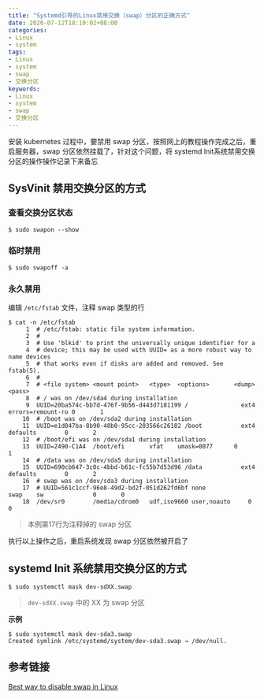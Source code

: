 ```yaml
---
title: "Systemd引导的Linux禁用交换（swap）分区的正确方式"
date: 2020-07-12T18:10:02+08:00
categories:
- Linux
- system
tags:
- Linux
- system
- swap
- 交换分区
keywords:
- Linux
- system
- swap
- 交换分区
---
```


安装 kubernetes 过程中，要禁用 swap 分区，按照网上的教程操作完成之后，重启服务器，swap 分区依然挂载了，针对这个问题，将 systemd Init系统禁用交换分区的操作操作记录下来备忘

<!--more-->

## SysVinit 禁用交换分区的方式

### 查看交换分区状态

```text
$ sudo swapon --show
```

### 临时禁用

```text
$ sudo swapoff -a 
```

### 永久禁用

编辑 `/etc/fstab` 文件，注释 swap 类型的行

```text
$ cat -n /etc/fstab 
     1	# /etc/fstab: static file system information.
     2	#
     3	# Use 'blkid' to print the universally unique identifier for a
     4	# device; this may be used with UUID= as a more robust way to name devices
     5	# that works even if disks are added and removed. See fstab(5).
     6	#
     7	# <file system> <mount point>   <type>  <options>       <dump>  <pass>
     8	# / was on /dev/sda4 during installation
     9	UUID=20ba574c-bb7d-476f-9b56-d443d7181199 /               ext4    errors=remount-ro 0       1
    10	# /boot was on /dev/sda2 during installation
    11	UUID=e1d047ba-8b90-48b0-95cc-203566c26182 /boot           ext4    defaults        0       2
    12	# /boot/efi was on /dev/sda1 during installation
    13	UUID=2490-C1A4  /boot/efi       vfat    umask=0077      0       1
    14	# /data was on /dev/sda5 during installation
    15	UUID=690cb647-3c8c-4bbd-b61c-fc55b7d53d96 /data           ext4    defaults        0       2
    16	# swap was on /dev/sda3 during installation
    17	# UUID=561c1ccf-96e8-49d2-bd2f-051d262fd6bf none            swap    sw              0       0
    18	/dev/sr0        /media/cdrom0   udf,iso9660 user,noauto     0       0

```
> 本例第17行为注释掉的 swap 分区

执行以上操作之后，重启系统发现 swap 分区依然被开启了

## systemd Init 系统禁用交换分区的方式

```text
$ sudo systemctl mask dev-sdXX.swap
```

> `dev-sdXX.swap` 中的 XX 为 swap 分区

**示例**

```text
$ sudo systemctl mask dev-sda3.swap 
Created symlink /etc/systemd/system/dev-sda3.swap → /dev/null.
```

## 参考链接

[Best way to disable swap in Linux](https://serverfault.com/questions/684771/best-way-to-disable-swap-in-linux)